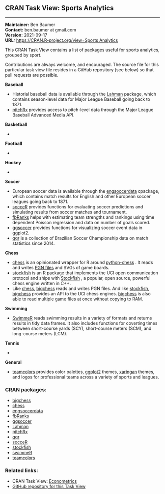 ## CRAN Task View: Sports Analytics

                                                                                                                         
--------------- ------------------------------------------------------------------------------------------------------   
**Maintainer:** Ben Baumer                                                                                               
**Contact:**    ben.baumer at gmail.com                                                                                  
**Version:**    2021-09-17                                                                                               
**URL:**        [https://CRAN.R-project.org/view=Sports Analytics](https://CRAN.R-project.org/view=Sports%20Analytics)   

<div>

This CRAN Task View contains a list of packages useful for sports
analytics, grouped by sport.

Contributions are always welcome, and encouraged. The source file for
this particular task view file resides in a GitHub repository (see
below) so that pull requests are possible.

**Baseball**

  - Historial baseball data is available through the
    [Lahman](https://cran.r-project.org/package=Lahman) package, which contains
    season-level data for Major League Baseball going back to 1871.
  - [pitchRx](https://cran.r-project.org/package=pitchRx) provides access to
    pitch-level data through the Major League Baseball Advanced Media
    API.

**Basketball**

  - 
**Football**

  - 
**Hockey**

  - 
**Soccer**

  - European soccer data is available through the
    [engsoccerdata](https://cran.r-project.org/package=engsoccerdata) cpackage,
    which contains match results for English and other European soccer
    leagues going back to 1871.
  - [socceR](https://cran.r-project.org/package=socceR) provides functions for
    evaluating soccer predictions and simulating results from soccer
    matches and tournament.
  - [fbRanks](https://cran.r-project.org/package=fbRanks) helps with estimating team
    strengths and rankings using time dependent Poisson regression and
    data on number of goals scored.
  - [ggsoccer](https://cran.r-project.org/package=ggsoccer) provides functions for
    visualizing soccer event data in ggplot2.
  - [qqr](https://cran.r-project.org/package=qqr) is a collection of Brazilian
    Soccer Championship data on match statistics since 2014.

**Chess**

  - [chess](https://cran.r-project.org/package=chess) is an opinionated wrapper for
    R around [python-chess](https://github.com/niklasf/python-chess) .
    It reads and writes [PGN
    files](https://en.wikipedia.org/wiki/Portable_Game_Notation) and
    SVGs of game boards.
  - [stockfish](https://cran.r-project.org/package=stockfish) is an R package that
    implements the UCI open communication protocol and ships with
    [Stockfish](https://github.com/official-stockfish/Stockfish) , a
    popular, open source, powerful chess engine written in C++.
  - Like [chess](https://cran.r-project.org/package=chess),
    [bigchess](https://cran.r-project.org/package=bigchess) reads and writes PGN
    files. And like [stockfish](https://cran.r-project.org/package=stockfish),
    [bigchess](https://cran.r-project.org/package=bigchess) provides an API to the
    UCI chess engines. [bigchess](https://cran.r-project.org/package=bigchess) is
    also able to read multiple game files at once without copying to
    RAM.

**Swimming**

  - [SwimmeR](https://cran.r-project.org/package=SwimmeR) reads swimming results in
    a variety of formats and returns results in tidy data frames. It
    also includes functions for coverting times between short-course
    yards (SCY), short-course meters (SCM), and long-course meters
    (LCM).

**Tennis**

  - 
**General**

  - [teamcolors](https://cran.r-project.org/package=teamcolors) provides color
    palettes, [ggplot2](https://cran.r-project.org/package=ggplot2) themes,
    [xaringan](https://cran.r-project.org/package=xaringan) themes, and logos for
    professional teams across a variety of sports and leagues.

</div>

### CRAN packages:

  - [bigchess](https://cran.r-project.org/package=bigchess)
  - [chess](https://cran.r-project.org/package=chess)
  - [engsoccerdata](https://cran.r-project.org/package=engsoccerdata)
  - [fbRanks](https://cran.r-project.org/package=fbRanks)
  - [ggsoccer](https://cran.r-project.org/package=ggsoccer)
  - [Lahman](https://cran.r-project.org/package=Lahman)
  - [pitchRx](https://cran.r-project.org/package=pitchRx)
  - [qqr](https://cran.r-project.org/package=qqr)
  - [socceR](https://cran.r-project.org/package=socceR)
  - [stockfish](https://cran.r-project.org/package=stockfish)
  - [swimmeR](https://cran.r-project.org/package=swimmeR)
  - [teamcolors](https://cran.r-project.org/package=teamcolors)

### Related links:

  - CRAN Task View: [Econometrics](Econometrics.html)
  - [GitHub repository for this Task
    View](https://github.com/beanumber/ctv-sportsanalytics)
